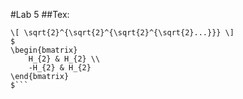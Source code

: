#Lab 5
##Tex:
```$\sqrt{1+2\sqrt{1+3\sqrt{1+4\sqrt{1+...}}}}$
\[ \sqrt{2}^{\sqrt{2}^{\sqrt{2}^{\sqrt{2}...}}} \]
$
\begin{bmatrix}
    H_{2} & H_{2} \\
    -H_{2} & H_{2}
\end{bmatrix}
$```
